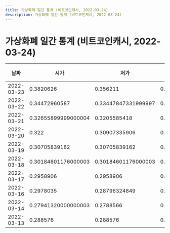 ```yaml
---
title: 가상화폐 일간 통계 (비트코인캐시, 2022-03-24)
description: 가상화폐 일간 통계 (비트코인캐시, 2022-03-24)
---
```



가상화폐 일간 통계 (비트코인캐시, 2022-03-24)
===

|날짜|시가|저가|고가|종가|비고|
|--|--|--|--|--|--|
|2022-03-23|0.3820626|0.356211|0.39775228517|0.39775228517|    |
|2022-03-22|0.34472960587|0.33447847331999997|0.37133400001|0.37133400001|    |
|2022-03-21|0.32655899999000004|0.3205585418|0.34472960587|0.33428421578|    |
|2022-03-20|0.322|0.30907335906|0.34348857654|0.326161|    |
|2022-03-19|0.30705839162|0.30705839162|0.3114216|0.3114216|    |
|2022-03-18|0.30184601176000003|0.30184601176000003|0.30338948411|0.302|    |
|2022-03-17|0.2958906|0.2958906|0.29710636386|0.2966922|    |
|2022-03-16|0.2978035|0.28796324849|0.299296|0.29710636386|    |
|2022-03-14|0.27941320000000003|0.2788566|0.2798935|0.2788566|    |
|2022-03-13|0.288576|0.288576|0.288576|0.288576|    |
